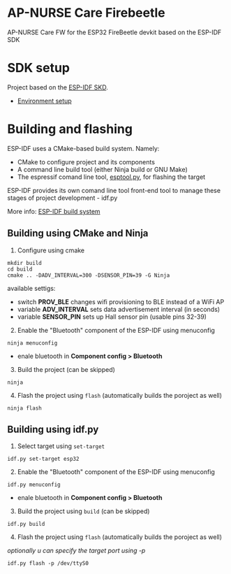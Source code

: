 # AP-NURSE Care Firebeetle

AP-NURSE Care FW for the ESP32 FireBeetle devkit based on the ESP-IDF SDK

# SDK setup

Project based on the [ESP-IDF SKD](https://github.com/espressif/esp-idf).

* [Environment setup](https://docs.espressif.com/projects/esp-idf/en/latest/esp32/get-started/index.html#installation-step-by-step)

# Building and flashing

ESP-IDF uses a CMake-based build system.
Namely:

* CMake to configure project and its components
* A command line build tool (either Ninja build or GNU Make)
* The espressif comand line tool, [esptool.py](https://github.com/espressif/esptool/#readme), for flashing the target

ESP-IDF provides its own comand line tool front-end tool to manage these stages of project development - idf.py

More info: [ESP-IDF build system](https://docs.espressif.com/projects/esp-idf/en/latest/esp32/api-guides/build-system.html)

## Building using CMake and Ninja

1. Configure using cmake

```
mkdir build
cd build
cmake .. -DADV_INTERVAL=300 -DSENSOR_PIN=39 -G Ninja
```

available settigs:

* switch **PROV_BLE** changes wifi provisioning to BLE instead of a WiFi AP
* variable **ADV_INTERVAL** sets data advertisement interval (in seconds)
* variable **SENSOR_PIN** sets up Hall sensor pin (usable pins 32-39)

2. Enable the "Bluetooth" component of the ESP-IDF using menuconfig

```
ninja menuconfig
```

* enale bluetooth in **Component config > Bluetooth**

3. Build the project (can be skipped)

```
ninja
```

4. Flash the project using `flash` (automatically builds the poroject as well)

```
ninja flash
```

## Building using idf.py



1. Select target using `set-target`

```
idf.py set-target esp32
```

2. Enable the "Bluetooth" component of the ESP-IDF using menuconfig

```
idf.py menuconfig
```

* enale bluetooth in **Component config > Bluetooth**


3. Build the project using `build` (can be skipped)

```
idf.py build
```

4. Flash the project using `flash` (automatically builds the poroject as well)

*optionally u can specify the target port using -p*
```
idf.py flash -p /dev/ttyS0
```
